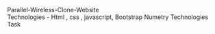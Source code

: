 Parallel-Wireless-Clone-Website <br>
Technologies - Html , css , javascript, Bootstrap 
Numetry Technologies Task 
